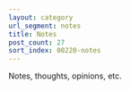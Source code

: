 ```yaml
---
layout: category
url_segment: notes
title: Notes
post_count: 27
sort_index: 00220-notes
---
```


Notes, thoughts, opinions, etc.
